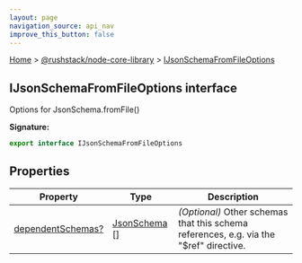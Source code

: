 ```yaml
---
layout: page
navigation_source: api_nav
improve_this_button: false
---
```



[Home](./index.md) &gt; [@rushstack/node-core-library](./node-core-library.md) &gt; [IJsonSchemaFromFileOptions](./node-core-library.ijsonschemafromfileoptions.md)

## IJsonSchemaFromFileOptions interface

Options for JsonSchema.fromFile()

<b>Signature:</b>

```typescript
export interface IJsonSchemaFromFileOptions
```

## Properties

|  Property | Type | Description |
|  --- | --- | --- |
|  [dependentSchemas?](./node-core-library.ijsonschemafromfileoptions.dependentschemas.md) | [JsonSchema](./node-core-library.jsonschema.md) \[\] | <i>(Optional)</i> Other schemas that this schema references, e.g. via the "$ref" directive. |
